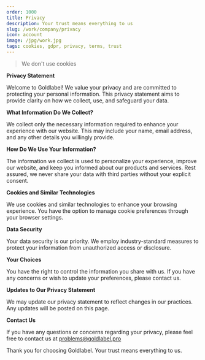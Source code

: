 ```yaml
---
order: 1000
title: Privacy
description: Your trust means everything to us
slug: /work/company/privacy
icon: account
image: /jpg/work.jpg
tags: cookies, gdpr, privacy, terms, trust
---
```


> We don't use cookies

**Privacy Statement**

Welcome to Goldlabel! We value your privacy and are committed to protecting your personal information. This privacy statement aims to provide clarity on how we collect, use, and safeguard your data.

**What Information Do We Collect?**

We collect only the necessary information required to enhance your experience with our website. This may include your name, email address, and any other details you willingly provide.

**How Do We Use Your Information?**

The information we collect is used to personalize your experience, improve our website, and keep you informed about our products and services. Rest assured, we never share your data with third parties without your explicit consent.

**Cookies and Similar Technologies**

We use cookies and similar technologies to enhance your browsing experience. You have the option to manage cookie preferences through your browser settings.

**Data Security**

Your data security is our priority. We employ industry-standard measures to protect your information from unauthorized access or disclosure.

**Your Choices**

You have the right to control the information you share with us. If you have any concerns or wish to update your preferences, please contact us.

**Updates to Our Privacy Statement**

We may update our privacy statement to reflect changes in our practices. Any updates will be posted on this page.

**Contact Us**

If you have any questions or concerns regarding your privacy, please feel free to contact us at problems@goldlabel.pro

Thank you for choosing Goldlabel. Your trust means everything to us.
